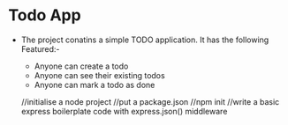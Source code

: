 # Todo App

- The project conatins a simple TODO application. It has the following Featured:-

    - Anyone can create a todo
    - Anyone can see their existing todos
    - Anyone can mark a todo as done

    //initialise a node project 
    //put a package.json
    //npm init 
//write a basic express boilerplate code with express.json() middleware
